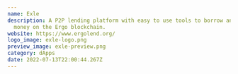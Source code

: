 ```yaml
---
name: Exle
description: A P2P lending platform with easy to use tools to borrow and lend
  money on the Ergo blockchain.
website: https://www.ergolend.org/
logo_image: exle-logo.png
preview_image: exle-preview.png
category: dApps
date: 2022-07-13T22:00:44.267Z
---
```


